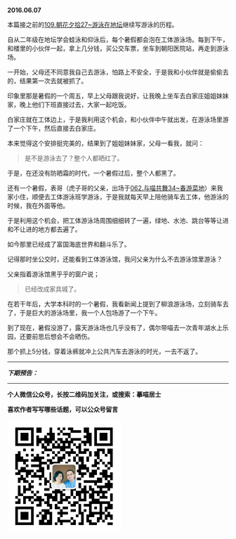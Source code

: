 **2016.06.07**

本篇接之前的[109.朝花夕拾27~游泳在地坛](http://mp.weixin.qq.com/s?__biz=MzA4NzEzMjMzNw==&mid=503628560&idx=1&sn=04a788541e840431498d52f916cd8022#rd)继续写游泳的历程。

自从二年级在地坛学会蛙泳和仰泳后，每个暑假都会泡在工体游泳场。每到下午，和楼里的小伙伴一起，拿上几分钱，买公交车票，坐车到朝阳医院站，再走到游泳场。

一开始，父母还不同意我自己去游泳，怕路上不安全，于是我和小伙伴就是偷偷去的，结果第一次去就被抓了。

印象里那是暑假的一个周五，早上父母跟我说好，让我晚上坐车去白家庄姐姐妹妹家，晚上他们下班直接过去，大家一起吃饭。

白家庄就在工体边上，于是我利用这个机会，和小伙伴中午就出发，在游泳场里游了一个下午，然后直接去白家庄。

本来觉得这个安排挺完美的，结果到了姐姐妹妹家，父母一看我，就问：

>是不是游泳去了？整个人都晒红了。

于是，在还没有防晒霜的时代，一个暑假过后，整个人都黑了。

还有一个暑假，表哥（虎子哥的父亲，出场于[062.与喵共舞34~春游菜地](http://mp.weixin.qq.com/s?__biz=MzA4NzEzMjMzNw==&mid=403438087&idx=1&sn=a7872a38bbf162e5a11126479b52a9fc#rd)）来我家小住，顺便去工体游泳班学游泳，于是我就每天早上陪他骑车去工体，他游泳的时候，我在外面等他。

于是利用这个机会，把工体游泳场周围细细转了一遍，绿地、水池、跳台等等让进和不让进的地方都去遍了。

如今那里已经成了富国海底世界和翻斗乐了。

记得那时坐公交时，还能看到工体游泳馆，我问父亲为什么不去游泳馆里游泳？

父亲指着游泳馆黑乎乎的窗户说；

>已经改成家具城了。

在若干年后，大学本科时的一个暑假，我看新闻上提到了柳浪游泳场，立刻骑车去了，于是巨大的游泳场里，我一个人包场游了一个下午。

到了现在，暑假没游了，露天游泳场也几乎没有了，偶尔带喵去一次青年湖水上乐园，还要前思后想会不会晒伤。

那个抓上5分钱，穿着泳裤就冲上公共汽车去游泳的时光，一去不返了。



***

***下期预告：***

***


**个人微信公众号，长按二维码加关注，或搜索：摹喵居士**

**喜欢作者写写哪些话题，可以公众号留言**

![](https://github.com/jiluofu/jiluofu.github.com/raw/master/momiaojushi/static/qrcode.jpg)